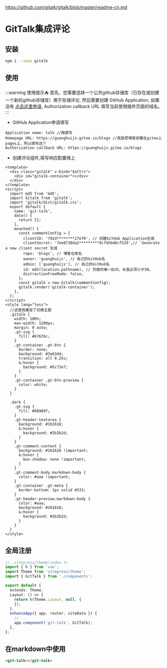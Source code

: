 https://github.com/gitalk/gitalk/blob/master/readme-cn.md
# GitTalk集成评论

## 安装
```bash
npm i --save gitalk
```

## 使用
:::warning 使用提示⛺
首先，您需要选择一个公共github存储库（已存在或创建一个新的github存储库）用于存储评论, 然后需要创建 GitHub Application, 如果没有 [点击这里申请](https://github.com/settings/applications/new), Authorization callback URL 填写当前使用插件页面的域名。
:::
- GitHub Application申请填写
```text
Application name: talk //随便写
Homepage URL: https://guanghuijs.gitee.io/blogs //我是把博客部署在gitee上pages上，所以填写这个
Authorization callback URL: https://guanghuijs.gitee.io/blogs
```

- 创建评论组件,填写响应配置填上
```vue
<template>
  <div class="gitalk" v-bind="$attrs">
    <div id="gitalk-container"></div>
  </div>
</template>
<script>
  import md5 from 'md5';
  import Gitalk from 'gitalk';
  import 'gitalk/dist/gitalk.css';
  export default {
    name: 'git-talk',
    data() {
      return {};
    },
    mounted() {
      const commentConfig = {
        clientID: '792d********27e70', // 创建GitHub Application生成
        clientSecret: '7ee8730da2*********9cf45bd6cf529',// `Generate a new client secret`生成
        repo: 'blogs', // 博客仓库名
        owner: 'guanghuijs', // 自己的GitHub名
        admin: ['guanghuijs'], // 自己的GitHub名
        id: md5(location.pathname), // 页面的唯一标识。长度必须小于50。
        distractionFreeMode: false,
      };
      const gitalk = new Gitalk(commentConfig);
      gitalk.render('gitalk-container');
    },
  };
</script>
<style lang="less">
  //这里我兼容了切换主题
  .gitalk {
    width: 100%;
    max-width: 1200px;
    margin: 0 auto;
    .gt-svg {
      fill: #67676c;
    }
    .gt-container .gt-btn {
      border: none;
      background: #3e63dd;
      transition: all 0.25s;
      &:hover {
        background: #5c73e7;
      }
    }
    .gt-container .gt-btn-preview {
      color: white;
    }
  }

  .dark {
    .gt-svg {
      fill: #98989f;
    }
    .gt-header-textarea {
      background: #161618;
      &:hover {
        background: #2b2b2d;
      }
    }
    .gt-comment-content {
      background: #161618 !important;
      &:hover {
        box-shadow: none !important;
      }
    }
    .gt-comment-body.markdown-body {
      color: #aaa !important;
    }
    .gt-container .gt-meta {
      border-bottom: 1px solid #333;
    }
    .gt-header-preview.markdown-body {
      color: #aaa;
      background: #161618;
      &:hover {
        background: #2b2b2d;
      }
    }
  }
</style>
```

## 全局注册

```ts
// .vitepress/theme/index.ts
import { h } from 'vue';
import Theme from 'vitepress/theme';
import { GitTalk } from './components';

export default {
  extends: Theme,
  Layout: () => {
    return h(Theme.Layout, null, {
    });
  },
  enhanceApp({ app, router, siteData }) {
    // ...
    app.component('git-talk', GitTalk);
  },
};
```

## 在markdown中使用

```md
<git-talk></git-talk>
```

<git-talk />
